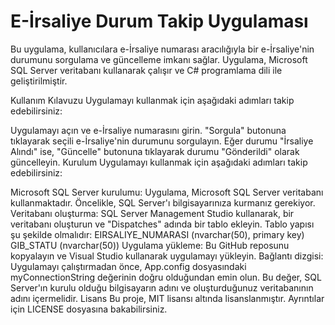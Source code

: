 # E-İrsaliye Durum Takip Uygulaması
Bu uygulama, kullanıcılara e-İrsaliye numarası aracılığıyla bir e-İrsaliye'nin durumunu sorgulama ve güncelleme imkanı sağlar. Uygulama, Microsoft SQL Server veritabanı kullanarak çalışır ve C# programlama dili ile geliştirilmiştir.

Kullanım Kılavuzu
Uygulamayı kullanmak için aşağıdaki adımları takip edebilirsiniz:

Uygulamayı açın ve e-İrsaliye numarasını girin.
"Sorgula" butonuna tıklayarak seçili e-İrsaliye'nin durumunu sorgulayın.
Eğer durumu "İrsaliye Alındı" ise, "Güncelle" butonuna tıklayarak durumu "Gönderildi" olarak güncelleyin.
Kurulum
Uygulamayı kullanmak için aşağıdaki adımları takip edebilirsiniz:

Microsoft SQL Server kurulumu: Uygulama, Microsoft SQL Server veritabanı kullanmaktadır. Öncelikle, SQL Server'ı bilgisayarınıza kurmanız gerekiyor.
Veritabanı oluşturma: SQL Server Management Studio kullanarak, bir veritabanı oluşturun ve "Dispatches" adında bir tablo ekleyin. Tablo yapısı şu şekilde olmalıdır:
EIRSALIYE_NUMARASI (nvarchar(50), primary key)
GIB_STATU (nvarchar(50))
Uygulama yükleme: Bu GitHub reposunu kopyalayın ve Visual Studio kullanarak uygulamayı yükleyin.
Bağlantı dizgisi: Uygulamayı çalıştırmadan önce, App.config dosyasındaki myConnectionString değerinin doğru olduğundan emin olun. Bu değer, SQL Server'ın kurulu olduğu bilgisayarın adını ve oluşturduğunuz veritabanının adını içermelidir.
Lisans
Bu proje, MIT lisansı altında lisanslanmıştır. Ayrıntılar için LICENSE dosyasına bakabilirsiniz.
